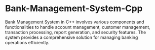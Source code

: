 # Bank-Management-System-Cpp
Bank Management System in C++ involves various components and functionalities to handle account management, customer management, transaction processing, report generation, and security features. The system provides a comprehensive solution for managing banking operations efficiently.
